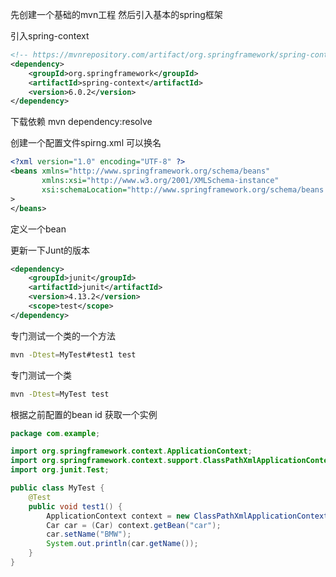 先创建一个基础的mvn工程
然后引入基本的spring框架

引入spring-context
```xml
<!-- https://mvnrepository.com/artifact/org.springframework/spring-context -->
<dependency>
    <groupId>org.springframework</groupId>
    <artifactId>spring-context</artifactId>
    <version>6.0.2</version>
</dependency>

```
下载依赖
mvn dependency:resolve

创建一个配置文件spirng.xml 可以换名

```xml
<?xml version="1.0" encoding="UTF-8" ?>
<beans xmlns="http://www.springframework.org/schema/beans"
       xmlns:xsi="http://www.w3.org/2001/XMLSchema-instance"
       xsi:schemaLocation="http://www.springframework.org/schema/beans http://www.springframework.org/schema/beans/spring-beans.xsd"
>
</beans>
```

定义一个bean

更新一下Junt的版本
```xml
<dependency>
    <groupId>junit</groupId>
    <artifactId>junit</artifactId>
    <version>4.13.2</version>
    <scope>test</scope>
</dependency>
```

专门测试一个类的一个方法
```bash
mvn -Dtest=MyTest#test1 test
```
专门测试一个类
```bash
mvn -Dtest=MyTest test
```

根据之前配置的bean id 获取一个实例
```java
package com.example;

import org.springframework.context.ApplicationContext;
import org.springframework.context.support.ClassPathXmlApplicationContext;
import org.junit.Test;

public class MyTest {
    @Test
    public void test1() {
        ApplicationContext context = new ClassPathXmlApplicationContext("spring.xml");
        Car car = (Car) context.getBean("car");
        car.setName("BMW");
        System.out.println(car.getName());
    }
}
```